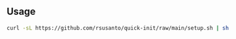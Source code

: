## Usage

```bash
curl -sL https://github.com/rsusanto/quick-init/raw/main/setup.sh | sh -s project_name
```
